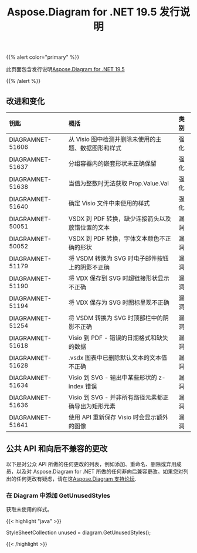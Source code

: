 ﻿---
title: Aspose.Diagram for .NET 19.5 发行说明
type: docs
weight: 80
url: /zh/net/aspose-diagram-for-net-19-5-release-notes/
---
{{% alert color="primary" %}} 

此页面包含发行说明[Aspose.Diagram for .NET 19.5](https://www.nuget.org/packages/Aspose.Diagram/19.5.0)

{{% /alert %}} 
## **改进和变化**

|**钥匙**|**概括**|**类别**|
|:- |:- |:- |
|DIAGRAMNET-51606|从 Visio 图中检测并删除未使用的主题、数据图形和样式|强化|
|DIAGRAMNET-51637|分组容器内的嵌套形状未正确保留|强化|
|DIAGRAMNET-51638|当值为整数时无法获取 Prop.Value.Val|强化|
|DIAGRAMNET-51640|确定 Visio 文件中未使用的样式|强化|
|DIAGRAMNET-50051|VSDX 到 PDF 转换，缺少连接箭头以及放错位置的文本|漏洞|
|DIAGRAMNET-50052|VSDX 到 PDF 转换，字体文本颜色不正确的形状|漏洞|
|DIAGRAMNET-51179|将 VSDM 转换为 SVG 时电子邮件按钮上的阴影不正确|漏洞|
|DIAGRAMNET-51190|将 VDX 保存到 SVG 时超链接形状显示不正确|漏洞|
|DIAGRAMNET-51194|将 VDX 保存为 SVG 时图标呈现不正确|漏洞|
|DIAGRAMNET-51254|将 VSDM 转换为 SVG 时顶部栏中的阴影不正确|漏洞|
|DIAGRAMNET-51618|Visio 到 PDF - 错误的日期格式和缺失的数据|漏洞|
|DIAGRAMNET-51628|.vsdx 图表中已删除默认文本的文本值不正确|漏洞|
|DIAGRAMNET-51634|Visio 到 SVG - 输出中某些形状的 z-index 错误|漏洞|
|DIAGRAMNET-51636|Visio 到 SVG - 并非所有路径元素都正确导出为矩形元素|漏洞|
|DIAGRAMNET-51641|使用 API 重新保存 Visio 时会显示额外的图像|漏洞|
## **公共 API 和向后不兼容的更改**
以下是对公众 API 所做的任何更改的列表，例如添加、重命名、删除或弃用成员，以及对 Aspose.Diagram for .NET 所做的任何非向后兼容更改。如果您对列出的任何更改有疑虑，请在这[Aspose.Diagram 支持论坛](https://forum.aspose.com/c/diagram/17).
### **在 Diagram 中添加 GetUnusedStyles**
获取未使用的样式。

{{< highlight "java" >}}

  StyleSheetCollection unused = diagram.GetUnusedStyles();

{{< /highlight >}}
